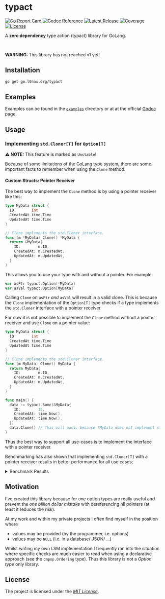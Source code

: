 # typact

[![Go Report Card](https://goreportcard.com/badge/go.l0nax.org/typact)](https://goreportcard.com/report/go.l0nax.org/typact)
[![Godoc Reference](https://pkg.go.dev/badge/go.l0nax.org/typact.svg)](https://pkg.go.dev/go.l0nax.org/typact)
[![Latest Release](https://gitlab.com/l0nax/typact/-/badges/release.svg)](https://gitlab.com/l0nax/typact/-/releases)
[![Coverage](https://gitlab.com/l0nax/typact/badges/master/coverage.svg)](https://gitlab.com/l0nax/typact/-/commits/master)
[![License](https://img.shields.io/gitlab/license/l0nax%2Ftypact)](./LICENSE)

A **zero dependency** type action (typact) library for GoLang.

<br />

**WARNING:** This library has not reached v1 yet!

## Installation

```bash
go get go.l0nax.org/typact
```

## Examples

Examples can be found in the [`examples`](./examples/) directory or at at the official [Godoc](https://pkg.go.dev/go.l0nax.org/typact) page.

## Usage

### Implementing `std.Cloner[T]` for `Option[T]`

**:warning: NOTE:** This feature is marked as `Unstable`!
<br />

Because of some limitations of the GoLang type system, there are some important facts to remember when
using the `Clone` method.

#### Custom Structs: Pointer Receiver

The best way to implement the `Clone` method is by using a pointer receiver like this:
```go
type MyData struct {
  ID        int
  CreatedAt time.Time
  UpdatedAt time.Time
}

// Clone implements the std.Cloner interface.
func (m *MyData) Clone() *MyData {
  return &MyData{
    ID:        m.ID,
    CreatedAt: m.CreatedAt,
    UpdatedAt: m.UpdatedAt,
  }
}
```

This allows you to use your type with and without a pointer.
For example:
```go
var asPtr typact.Option[*MyData]
var asVal typact.Option[MyData]
```

Calling `Clone` on `asPtr` _and_ `asVal` will result in a valid clone. This is because the `Clone`
implementation of the `Option[T]` type checks if a type implements the `std.Cloner` interface with a
pointer receiver.

For now it is not possible to implement the `Clone` method without a pointer receiver and use `Clone`
on a pointer value:
```go
type MyData struct {
  ID        int
  CreatedAt time.Time
  UpdatedAt time.Time
}

// Clone implements the std.Cloner interface.
func (m MyData) Clone() MyData {
  return MyData{
    ID:        m.ID,
    CreatedAt: m.CreatedAt,
    UpdatedAt: m.UpdatedAt,
  }
}

func main() {
  data := typact.Some(&MyData{
    ID:        15,
    CreatedAt: time.Now(),
    UpdatedAt: time.Now(),
  })
  data.Clone() // This will panic because *MyData does not implement std.Cloner.
}
```

Thus the best way to support all use-cases is to implement the interface with a pointer receiver.

Benchmarking has also shown that implementing `std.Cloner[T]` with a pointer receiver results in better performance for
all use cases:

<details>
<summary>Benchmark Results</summary>

```
  goos: linux
goarch: amd64
pkg: go.l0nax.org/typact
cpu: AMD Ryzen 9 5900X 12-Core Processor
                                           │  /tmp/base   │
                                           │    sec/op    │
Option_Clone/None-24                         1.915n ±  1%
Option_Clone/String-24                       2.461n ±  1%
Option_Clone/Int64-24                        2.465n ±  1%
Option_Clone/CustomStructPointer-24          64.79n ±  3%
Option_Clone/CustomStructFallback-24         168.2n ±  9%
Option_Clone/ScalarSlice-24                  214.4n ±  4%

Option_Clone/PtrSliceWrapper_PtrRecv-24      1.537µ ±  4%
Option_Clone/SliceWrapper_PtrRecv-24         1.588µ ±  5%
Option_Clone/PtrSliceWrapper_NormalRecv-24   1.943µ ±  5%
Option_Clone/SliceWrapper_NormalRecv-24      1.887µ ± 15%
geomean                                      109.3n

                                           │  /tmp/base   │
                                           │     B/op     │
Option_Clone/None-24                         0.000 ± 0%
Option_Clone/String-24                       0.000 ± 0%
Option_Clone/Int64-24                        0.000 ± 0%
Option_Clone/CustomStructPointer-24          48.00 ± 0%
Option_Clone/CustomStructFallback-24         96.00 ± 0%
Option_Clone/ScalarSlice-24                  112.0 ± 0%

Option_Clone/PtrSliceWrapper_PtrRecv-24      328.0 ± 0%
Option_Clone/SliceWrapper_PtrRecv-24         408.0 ± 0%
Option_Clone/PtrSliceWrapper_NormalRecv-24   424.0 ± 0%
Option_Clone/SliceWrapper_NormalRecv-24      408.0 ± 0%
geomean                                                 ¹
¹ summaries must be >0 to compute geomean

                                           │  /tmp/base   │
                                           │  allocs/op   │
Option_Clone/None-24                         0.000 ± 0%
Option_Clone/String-24                       0.000 ± 0%
Option_Clone/Int64-24                        0.000 ± 0%
Option_Clone/CustomStructPointer-24          1.000 ± 0%
Option_Clone/CustomStructFallback-24         2.000 ± 0%
Option_Clone/ScalarSlice-24                  3.000 ± 0%

Option_Clone/PtrSliceWrapper_PtrRecv-24      11.00 ± 0%
Option_Clone/SliceWrapper_PtrRecv-24         11.00 ± 0%
Option_Clone/PtrSliceWrapper_NormalRecv-24   13.00 ± 0%
Option_Clone/SliceWrapper_NormalRecv-24      11.00 ± 0%
geomean                                                 ¹
¹ summaries must be >0 to compute geomean
```

</details>

## Motivation

I've created this library because for one option types are really useful and prevent the _one billion dollar mistake_
with dereferencing nil pointers (at least it reduces the risk).

At my work and within my private projects I often find myself in the position where
- values may be provided (by the programmer, i.e. options)
- values may be `NULL` (i.e. in a database/ JSON/ ...)

Whilst writing my own LSM implementation I frequently ran into the situation where specific checks
are much easier to read when using a declarative approach (see the `cmpop.Ordering` type).
Thus this library is not a _Option type_ only library.

## License

The project is licensed under the [_MIT License_](./LICENSE).
